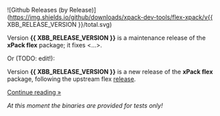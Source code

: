 ![Github Releases (by Release)](https://img.shields.io/github/downloads/xpack-dev-tools/flex-xpack/v{{ XBB_RELEASE_VERSION }}/total.svg)

Version **{{ XBB_RELEASE_VERSION }}** is a maintenance release of the **xPack flex** package; it fixes <...>.

Or (TODO: edit!):

Version **{{ XBB_RELEASE_VERSION }}** is a new release of the **xPack flex** package, following the upstream flex [release](https://github.com/westes/flex/releases).

[Continue reading »](will-be-updated-shortly)

_At this moment the binaries are provided for tests only!_
